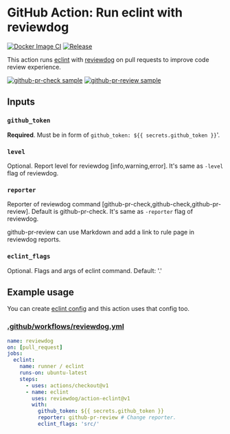 # GitHub Action: Run eclint with reviewdog

[![Docker Image CI](https://github.com/reviewdog/action-eclint/workflows/Docker%20Image%20CI/badge.svg)](https://github.com/reviewdog/action-eclint/actions)
[![Release](https://img.shields.io/github/release/reviewdog/action-eclint.svg?maxAge=43200)](https://github.com/reviewdog/action-eclint/releases)

This action runs [eclint](https://github.com/adrienverge/eclint) with
[reviewdog](https://github.com/reviewdog/reviewdog) on pull requests to improve
code review experience.

[![github-pr-check sample](https://user-images.githubusercontent.com/3797062/65439130-a6043b80-de61-11e9-98b5-bd9567e184b0.png)](https://github.com/reviewdog/action-eclint/pull/1)
[![github-pr-review sample](https://user-images.githubusercontent.com/3797062/65439073-91c03e80-de61-11e9-9077-39d480fbad0d.png)](https://github.com/reviewdog/action-eclint/pull/1)

## Inputs

### `github_token`

**Required**. Must be in form of `github_token: ${{ secrets.github_token }}`'.

### `level`

Optional. Report level for reviewdog [info,warning,error].
It's same as `-level` flag of reviewdog.

### `reporter`

Reporter of reviewdog command [github-pr-check,github-check,github-pr-review].
Default is github-pr-check.
It's same as `-reporter` flag of reviewdog.

github-pr-review can use Markdown and add a link to rule page in reviewdog reports.

### `eclint_flags`

Optional. Flags and args of eclint command. Default: '.'

## Example usage

You can create [eclint config](https://editorconfig.org/) and this action uses that config too.

### [.github/workflows/reviewdog.yml](.github/workflows/reviewdog.yml)

```yml
name: reviewdog
on: [pull_request]
jobs:
  eclint:
    name: runner / eclint
    runs-on: ubuntu-latest
    steps:
      - uses: actions/checkout@v1
      - name: eclint
        uses: reviewdog/action-eclint@v1
        with:
          github_token: ${{ secrets.github_token }}
          reporter: github-pr-review # Change reporter.
          eclint_flags: 'src/'
```
